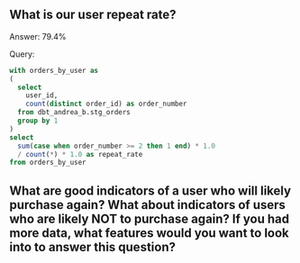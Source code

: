 ## What is our user repeat rate?
Answer: 79.4%

Query:
```sql
with orders_by_user as
(
  select
    user_id,
    count(distinct order_id) as order_number
  from dbt_andrea_b.stg_orders
  group by 1
)
select
  sum(case when order_number >= 2 then 1 end) * 1.0 
  / count(*) * 1.0 as repeat_rate
from orders_by_user
```

## What are good indicators of a user who will likely purchase again? What about indicators of users who are likely NOT to purchase again? If you had more data, what features would you want to look into to answer this question?
